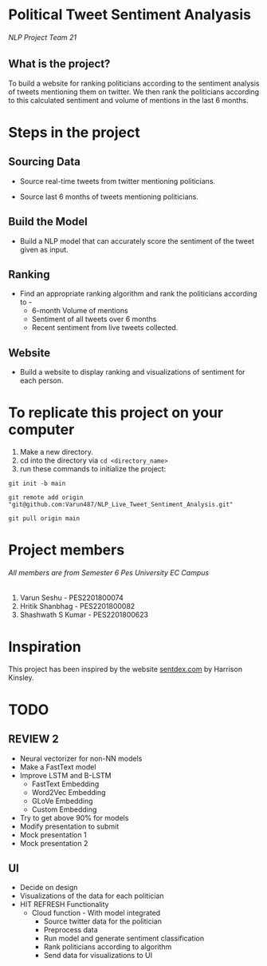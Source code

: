 # Political Tweet Sentiment Analyasis
###### NLP Project Team 21

## What is the project?

To build a website for ranking politicians according to the sentiment analysis of tweets mentioning them on twitter. We then rank the politicians according to this calculated sentiment and volume of mentions in the last 6 months.

# Steps in the project

## Sourcing Data

* Source real-time tweets from twitter mentioning politicians.

* Source last 6 months of tweets mentioning politicians.

## Build the Model

* Build a NLP model that can accurately score the sentiment of the tweet given as input.

## Ranking

* Find an appropriate ranking algorithm and rank the politicians according to -
	* 6-month Volume of mentions
	* Sentiment of all tweets over 6 months
	* Recent sentiment from live tweets collected.

## Website

* Build a website to display ranking and visualizations of sentiment for each person.

# To replicate this project on your computer

1. Make a new directory.
2. cd into the directory via `cd <directory_name>` 
3. run these commands to initialize the project: 
```
git init -b main

git remote add origin "git@github.com:Varun487/NLP_Live_Tweet_Sentiment_Analysis.git"

git pull origin main
```

# Project members
###### All members are from Semester 6  Pes University EC Campus
1. Varun Seshu - PES2201800074
2. Hritik Shanbhag - PES2201800082
3. Shashwath S Kumar - PES2201800623

# Inspiration

This project has been inspired by the website [sentdex.com](http://sentdex.com/political-analysis/us-politicians/) by Harrison Kinsley.


# TODO 

## REVIEW 2
- Neural vectorizer for non-NN models
- Make a FastText model
- Improve LSTM and B-LSTM
	- FastText Embedding
	- Word2Vec Embedding
	- GLoVe Embedding
	- Custom Embedding
- Try to get above 90% for models
- Modify presentation to submit
- Mock presentation 1
- Mock presentation 2

## UI
- Decide on design 
- Visualizations of the data for each politician 
- HIT REFRESH Functionality 
	- Cloud function - With model integrated 
		- Source twitter data for the politician
		- Preprocess data 
		- Run model and generate sentiment classification 
		- Rank politicians according to algorithm 
		- Send data for visualizations to UI
